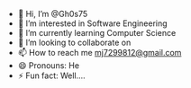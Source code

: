 - 👋 Hi, I’m @Gh0s75
- 👀 I’m interested in Software Engineering
- 🌱 I’m currently learning Computer Science 
- 💞️ I’m looking to collaborate on 
- 📫 How to reach me mj7299812@gmail.com
- 😄 Pronouns: He
- ⚡ Fun fact: Well....

<!---
Gh0s75/Gh0s75 is a ✨ special ✨ repository because its `README.md` (this file) appears on your GitHub profile.
You can click the Preview link to take a look at your changes.
--->
